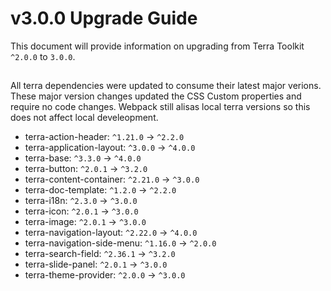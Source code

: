 # v3.0.0 Upgrade Guide
This document will provide information on upgrading from Terra Toolkit `^2.0.0` to `3.0.0`.

## 
All terra dependencies were updated to consume their latest major verions. These major version changes updated the CSS Custom properties and require no code changes. Webpack still alisas local terra versions so this does not affect local develeopment.

- terra-action-header: `^1.21.0` -> `^2.2.0`
- terra-application-layout: `^3.0.0` -> `^4.0.0`
- terra-base: `^3.3.0` -> `^4.0.0`
- terra-button: `^2.0.1` -> `^3.2.0`
- terra-content-container: `^2.21.0` -> `^3.0.0`
- terra-doc-template: `^1.2.0` -> `^2.2.0`
- terra-i18n: `^2.3.0` -> `^3.0.0`
- terra-icon: `^2.0.1` -> `^3.0.0`
- terra-image: `^2.0.1` -> `^3.0.0`
- terra-navigation-layout: `^2.22.0` -> `^4.0.0`
- terra-navigation-side-menu: `^1.16.0` -> `^2.0.0`
- terra-search-field: `^2.36.1` -> `^3.2.0`
- terra-slide-panel: `^2.0.1` -> `^3.0.0`
- terra-theme-provider: `^2.0.0` -> `^3.0.0`